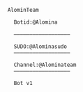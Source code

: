            AlominTeam

             Botid:@Alomina

             ——————————————————

             SUDO:@Alominasudo
             ——————————————————

             Channel:@Alominateam
             ——————————————————

             Bot v1
